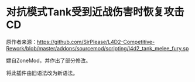 # 对抗模式Tank受到近战伤害时恢复攻击CD



原作者来源：https://github.com/SirPlease/L4D2-Competitive-Rework/blob/master/addons/sourcemod/scripting/l4d2_tank_melee_fury.sp



嫖自ZoneMod，并作出了部分修改。

将此插件由旧语法改为新语法。

